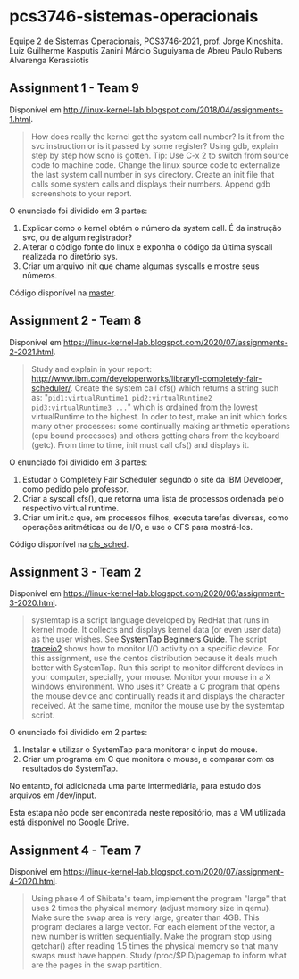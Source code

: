 # pcs3746-sistemas-operacionais

Equipe 2 de Sistemas Operacionais, PCS3746-2021, prof. Jorge Kinoshita.
Luiz Guilherme Kasputis Zanini
Márcio Suguiyama de Abreu
Paulo Rubens Alvarenga Kerassiotis

## Assignment 1 - Team 9

Disponível em http://linux-kernel-lab.blogspot.com/2018/04/assignments-1.html.

> How does really the kernel get the system call number? Is it from the svc instruction or is it passed by some register? Using gdb, explain step by step how scno is gotten. Tip: Use C-x 2 to switch from source code to machine code. Change the linux source code to externalize the last system call number in sys directory. Create an init file that calls some system calls and displays their numbers. Append gdb screenshots to your report.

O enunciado foi dividido em 3 partes:
1. Explicar como o kernel obtém o número da system call. É da instrução svc, ou de algum registrador?
2. Alterar o código fonte do linux e exponha o código da última syscall realizada no diretório sys.
3. Criar um arquivo init que chame algumas syscalls e mostre seus números.

Código disponível na [master](https://github.com/Puliping/pcs3746-sistemas-operacionais/tree/master).

## Assignment 2 - Team 8

Disponível em https://linux-kernel-lab.blogspot.com/2020/07/assignments-2-2021.html.

> Study and explain in your report: http://www.ibm.com/developerworks/library/l-completely-fair-scheduler/. Create the system call cfs() which returns a string such as: "`pid1:virtualRuntime1 pid2:virtualRuntime2 pid3:virtualRuntime3 ...`" which is ordained from the lowest virtualRuntime to the highest. In oder to test, make an init which forks many other processes: some continually making arithmetic operations (cpu bound processes) and others getting chars from the keyboard (getc). From time to time, init must call cfs() and displays it.

O enunciado foi dividido em 3 partes:
1. Estudar o Completely Fair Scheduler segundo o site da IBM Developer, como pedido pelo professor.
2. Criar a syscall cfs(), que retorna uma lista de processos ordenada pelo respectivo virtual runtime.
3. Criar um init.c que, em processos filhos, executa tarefas diversas, como operações aritméticas  ou de I/O, e use o CFS para mostrá-los.

Código disponível na [cfs_sched](https://github.com/Puliping/pcs3746-sistemas-operacionais/tree/cfs_sched).

## Assignment 3 - Team 2

Disponível em https://linux-kernel-lab.blogspot.com/2020/06/assignment-3-2020.html.

> systemtap is a script language developed by RedHat that runs in kernel mode. It collects and displays kernel data (or even user data) as the user wishes. See [SystemTap Beginners Guide](https://sourceware.org/systemtap/SystemTap_Beginners_Guide/). The script [traceio2](https://sourceware.org/systemtap/SystemTap_Beginners_Guide/traceio2sect.html) shows how to monitor I/O activity on a specific device. For this assignment, use the centos distribution because it deals much better with SystemTap. Run this script to monitor different devices in your computer, specially, your mouse. Monitor your mouse in a X windows environment. Who uses it? Create a C program that opens the mouse device and continually reads it and displays the character received. At the same time, monitor the mouse use by the systemtap script.

O enunciado foi dividido em 2 partes:
1. Instalar e utilizar o SystemTap para monitorar o input do mouse.
2. Criar um programa em C que monitora o mouse, e comparar com os resultados do SystemTap.

No entanto, foi adicionada uma parte intermediária, para estudo dos arquivos em /dev/input.

Esta estapa não pode ser encontrada neste repositório, mas a VM utilizada está disponível no [Google Drive](https://drive.google.com/file/d/1igWI6OaejFDm317IyLwawKz0cn7jZmUs/view?usp=sharing).

## Assignment 4 - Team 7

Disponível em https://linux-kernel-lab.blogspot.com/2020/07/assignment-4-2020.html.

> Using phase 4 of Shibata's team, implement the program "large" that uses 2 times the physical memory (adjust memory size in qemu). Make sure the swap area is very large, greater than 4GB. This program declares a large vector. For each element of the vector, a new number is written sequentially. Make the program stop using getchar() after reading 1.5 times the physical memory so that many swaps must have happen. Study /proc/$PID/pagemap to inform what are the pages in the swap partition.
